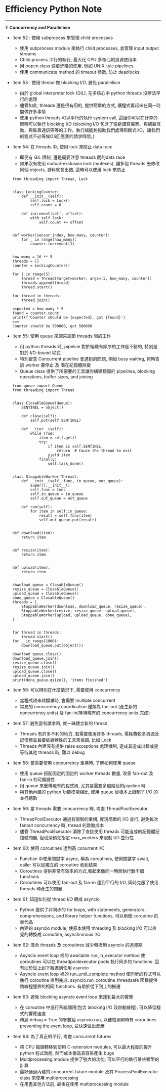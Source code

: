 # Efficiency Python Note
<hr>

**7. Concurrency and Parallelism**

- Item 52 : 使用 subprocess 來管理 child processes
    * 使用 subprocess module 來執行 child processes, 並管理 input output streams
    * Child process 平行的執行, 最大化 CPU 多核心的資源使用率
    * 用 popen class 做更進階的使用, 例如 UNIX-tyle pipelines
    * 使用 communicate method 的 timeout 參數, 防止 deadlocks

- Item 53 : 使用 thread 做 blocking I/O, 避免 parallelism
    * 由於 global interpreter lock (GIL), 在多核心中 python threads 沒辦法平行的處理
    * 儘管如此, threads 還是很有用的, 提供簡單的方式, 讓程式看起來在同一時間做許多事情
    * 使用 python threads 可以平行的執行 system call, 這讓你可以在計算的同時可以執行 blocking I/O (blocking I/O 包含了像是讀寫檔案、與網路互動、與裝置通訊等等的工作。執行緒能夠協助我們處理阻斷式I/O，讓我們的程式不必等候OS回應我的請求時間。)

- Item 54: 在 threads 中, 使用 lock 來防止 data race
    * 即便有 GIL 限制, 還是需要注意 threads 間的data race
    * 如果沒有使用 mutual-exclusion lock (mutexes), 讓多個 threads 去修改同個 objects, 資料就會出錯, 這時可以使用 lock 來防止
    ```
    from threading import Thread, Lock


    class LockingCounter:
        def __init__(self):
            self.lock = Lock()
            self.count = 0

        def increment(self, offset):
            with self.lock:
                self.count += offset


    def worker(sensor_index, how_many, counter):
        for _ in range(how_many):
            counter.increment(1)


    how_many = 10 ** 5
    threads = []
    counter = LockingCounter()

    for i in range(5):
        thread = Thread(target=worker, args=(i, how_many, counter))
        threads.append(thread)
        thread.start()

    for thread in threads:
        thread.join()

    expected = how_many * 5
    found = counter.count
    print(f'Counter should be {expected}, got {found}')
    >>>
    Counter should be 500000, got 500000
    ```

- Item 55: 使用 queue 來調來調節 threads 間的工作
    * 用 python threads 時, pipeline 對於組織有順序的工作是不錯的, 特別是對於 I/O-bound 程式
    * 特別留意 Concurrent pipeline 會遇到的問題, 例如 busy waiting, 何時告訴 worker 要停止 及 潛在記憶體巨變
    * Queue class 提供了所需要的工具讓你構建穩固的 pipelines, blocking operations, buffer sizes, and joining
    ```
    from queue import Queue
    from threading import Thread


    class ClosableQueue(Queue):
        SENTINEL = object()

        def close(self):
            self.put(self.SENTINEL)

        def __iter__(self):
            while True:
                item = self.get()
                try:
                    if item is self.SENTINEL:
                        return  # Cause the thread to exit
                    yield item
                finally:
                    self.task_done()


    class StoppableWorker(Thread):
        def __init__(self, func, in_queue, out_queue):
            super().__init__()
            self.func = func
            self.in_queue = in_queue
            self.out_queue = out_queue

        def run(self):
            for item in self.in_queue:
                result = self.func(item)
                self.out_queue.put(result)


    def download(item):
        return item


    def resize(item):
        return item


    def upload(item):
        return item


    download_queue = ClosableQueue()
    resize_queue = ClosableQueue()
    upload_queue = ClosableQueue()
    done_queue = ClosableQueue()
    threads = [
        StoppableWorker(download, download_queue, resize_queue),
        StoppableWorker(resize, resize_queue, upload_queue),
        StoppableWorker(upload, upload_queue, done_queue),
    ]


    for thread in threads:
        thread.start()
    for _ in range(1000):
        download_queue.put(object())

    download_queue.close()
    download_queue.join()
    resize_queue.close()
    resize_queue.join()
    upload_queue.close()
    upload_queue.join()
    print(done_queue.qsize(), 'items finished')
    ```

- Item 56: 可以辨別在什麼情況下, 需要使用 concurrency
    * 當程式越來越複雑時, 會需要 multiple concurrent
    * 常見的 concurrency coordination 種類為 fan-out (產生新的 concurrency units) 及 fan-in(等待現有的 concurrency units 完成)

- Item 57: 避免當有請求時, 就一昧建立新的 thread
    * Threads 有許多不利的地方, 若需要使用許多 threads, 需耗費較多資源及記憶體並且要依靠特殊的工具來協調, 比如 Lock
    * Threads 內建沒有提供 raise exceptions 處理機制, 造成其造成出錯或是等待其他 threads 時, 難以 debug

- Item 58: 當需要使用 concurrency 重構時, 了解如何使用 queue
    * 使用 queue 搭配固定的固定的 worker threads 數量, 改善 fan-out 及 fan-in 的可擴展性
    * 用 queue 來重構現有的程式碼, 尤其是需要多個階段的pipeline 時
    * 與其他內建的 python 功能模塊相比, 使用 queue 從根本上限制了 I/O 的並行總數

- Item 59: 當 threads 需要 concurrency 時, 考慮 ThreadPoolExecutor
    * ThreadPoolExecutor 通過有限制的重構, 實現簡單的 I/O 並行, 避免每次 fanout concurrency 時, thread 的啟動成本
    * 儘管 ThreadPoolExecutor 消除了直接使用 threads 可能造成的記憶體記憶體問題, 但也須預先指定 max_workers 來限制 I/O 並行性

- Item 60: 使用 coroutines 達到高 conurrent I/O
    * Function 中使用關鍵字 async, 稱為 coroutines, 使用關鍵字 await, caller 可以從獨立的 coroutine 收到結果
    * Coroutines 提供非常有效率的方式,看起來像同一時間執行數千個 functions
    * Coroutines 可以使用 fan-out 及 fan-in 達到平行的 I/O, 同時克服了使用 threads 時產生的問題

- Item 61: 知道如何從 thread I/O 轉成 asyncio
    * Python 提供了非同步的 for loops, with statements, generators, comprehensions, and library helper functions, 可以用做 coroutine 的替代品
    * 內建的 asyncio module, 使原本使用 threading 及 blocking I/O 可以直覺的轉換成 coroutine, asynchronous I/O

- Item 62: 混合 threads 及 coroutines 減少轉換到 asyncio 的過渡期
    * Asyncio event loop 裡的 awaitable run_in_executor method 使 coroutines 可以在 threadpoolexecutor pools 執行同步的 functions. 這有助於從上到下搬遷到使用 asyncio
    * Asyncio event loop 裡的 run_until_complete method 使同步的程式可以執行 coroutine 直到完成. asyncio.run_coroutine_threadsafe 函數提供跨線程邊界的相同 functions. 有助於從下到上的搬遷

- Item 63: 避免 blocking asyncio event loop 來達到最大的響應
    * 在 coroutine 中進行系統調用(包含 blocking I/O 及啟動線程), 可以降低程式的響應速度
    * 傳遞 debug = True 的參數給 asyncio.run, 以便檢測何時有 coroutines preventing the event loop, 並快速做出反應

- Item 64: 為了真正的平行, 考慮 concurrent.futures
    * 將 CPU 瓶頸轉移到使用 C-extension modules, 可以最大程度的提升 python 程式效能, 然而成本很高且容易產生 bugs
    * Multiprocessing module 提供了強大的功能, 可以平行的執行某些類型的計算
    * 最好通過內建的 concurrent.future module 及其 ProcessPoolExecutor class 來使用 multiprocessing
    * 在用盡其他方法前, 最後在使用 multiprocessing module
